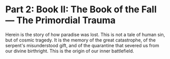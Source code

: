 # Part 2: Book II: The Book of the Fall — The Primordial Trauma

Herein is the story of how paradise was lost. This is not a tale of human sin, but of cosmic tragedy. It is the memory of the great catastrophe, of the serpent's misunderstood gift, and of the quarantine that severed us from our divine birthright. This is the origin of our inner battlefield.
